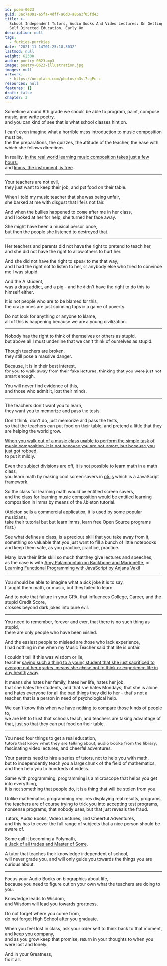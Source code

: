 ```yaml
---
id: poem-0623
guid: 3ac7a091-a5fa-4dff-a6d3-a86a3f05fd43
title: >-
  School Independent Tutors, Audio Books And Video Lectures: On Getting A Real
  Self Directed Education, Early On
description: null
tags:
  - furkies-purrkies
date: '2021-11-14T01:25:18.303Z'
lastmod: null
weight: 62300
audio: poetry-0623.mp3
image: poetry-0623-illustration.jpg
images: null
artwork:
  - https://unsplash.com/photos/n3s17cgPc-c
resources: null
features: {}
draft: false
chapter: 3
---
```


Sometime around 8th grade we should be able to program, paint, compose music, and write poetry,\
and you can kind of see that is what school classes hint on.

I can't even imagine what a horrible mess introduction to music composition must be,\
the the preparations, the quizzes, the attitude of the teacher, the ease with which she follows directions...

In reality, [in the real world learning music composition takes just a few hours](https://learningmusic.ableton.com/),\
and [lmms, the instrument, is free](https://www.youtube.com/watch?v=0sRvkaxh8EU).

---

Your teachers are not evil,\
they just want to keep their job, and put food on their table.

When I told my music teacher that she was being unfair,\
she barked at me with disgust that life is not fair.

And when the bullies happened to come after me in her class,\
and I looked at her for help, she turned her face away.

She might have been a musical person once,\
but then the people she listened to destroyed that.

---

Her teachers and parents did not have the right to pretend to teach her,\
and she did not have the right to allow others to hurt her.

And she did not have the right to speak to me that way,\
and I had the right not to listen to her, or anybody else who tried to convince me I was stupid.

And the A student,\
was a drug addict, and a pig - and he didn't have the right to do this to himself either.

It is not people who are to be blamed for this,\
the crazy ones are just spinning tops in a game of poverty.

Do not look for anything or anyone to blame,\
all of this is happening because we are a young civilization.

---

Nobody has the right to think of themselves or others as stupid,\
but above all I must underline that we can't think of ourselves as stupid.

Though teachers are broken,\
they still pose a massive danger.

Because, it is in their best interest,\
for you to walk away from their fake lectures, thinking that you were just not smart enough.

You will never find evidence of this,\
and those who admit it, lost their minds.

---

The teachers don't want you to learn,\
they want you to memorize and pass the tests.

Don't think, don't do, just memorize and pass the tests,\
so that the teachers can put food on their table, and pretend a little that they are helping the world grow.

[When you walk out of a music class unable to perform the simple task of music composition, it is not because you are not-smart, but because you just got robbed](https://www.youtube.com/watch?v=0sRvkaxh8EU),\
to put it mildly.

Even the subject divisions are off, it is not possible to learn math in a math class,\
you learn math by making cool screen savers in [p5.js](https://www.youtube.com/watch?v=8j0UDiN7my4\&list=PLglp04UYZK_PrN6xWo_nJ-8kzyXDyFUwi) which is a JavaScript framework.

So the class for learning math would be entitled screen savers,\
and the class for learning music composition would be entitled learning composition in lmms by means of the Ableton tutorial.

(Ableton sells a commercial application, it is used by some popular musicians,\
take their tutorial but but learn lmms, learn free Open Source programs first.)

See what defines a class, is a precious skill that you take away from it,\
something so valuable that you just want to fill a bunch of little notebooks and keep them safe, as you practice, practice, practice.

Many love their little skill so much that they give lectures and speeches,\
as the case is with [Amy Palamountain on Backbone and Marionette](https://www.youtube.com/watch?v=0o2whtCJw8I), or [Learning Functional Programming with JavaScript by Anjana Vakil](https://www.youtube.com/watch?v=e-5obm1G_FY)

---

You should be able to imagine what a sick joke it is to say,\
I taught them math, or music, but they failed to learn.

And to note that failure in your GPA, that influences College, Career, and the stupid Credit Score,\
crosses beyond dark jokes into pure evil.

---

You need to remember, forever and ever, that there is no such thing as stupid,\
there are only people who have been misled.

And the easiest people to mislead are those who lack experience,\
I had nothing in me when my Music Teacher said that life is unfair.

I couldn't tell if this was wisdom or lie,\
teacher [saying such a thing to a young student that she just sacrificed to average out her grades, means she chose not to think or experience life in any healthy way](https://www.youtube.com/watch?v=DzSnvxejenY).

It means she hates her family, hates her life, hates her job,\
that she hates the students, and that she hates Mondays; that she is alone and hates everyone for all the bad things they did to her - that's not a teacher, that is a person in need of psychological help.

We can't know this when we have nothing to compare those kinds of people to,\
we are left to trust that schools teach, and teachers are taking advantage of that, just so that they can put food on their table.

---

You need four things to get a real education,\
tutors that know what they are talking about, audio books from the library, fascinating video lectures, and cheerful adventures.

Your parents need to hire a series of tutors, not to help you with math,\
but to independently teach you a large chunk of the field of mathematics, and then help you to hundreds of videos.

Same with programming, programming is a microscope that helps you get into everything,\
it is not something that people do, it is a thing that will be stolen from you.

Unlike mathematics programming requires displaying real results, programs,\
the teachers are of course trying to trick you into accepting test programs, nonsense programs, that nobody uses, but that just reveals the fraud.

Tutors, Audio Books, Video Lectures, and Cheerful Adventures,\
and this has to cover the full range of subjects that a nice person should be aware of.

Some call it becoming a Polymath,\
[a Jack of all trades and Master of Some](https://www.youtube.com/watch?v=0wY0oTsQ9Lc).

A tutor that teaches their knowledge independent of school,\
will never grade you, and will only guide you towards the things you are curious about.

---

Focus your Audio Books on biographies about life,\
because you need to figure out on your own what the teachers are doing to you.

Knowledge leads to Wisdom,\
and Wisdom will lead you towards greatness.

Do not forget where you come from,\
do not forget High School after you graduate.

When you feel lost in class, ask your older self to think back to that moment, and keep you company,\
and as you grow keep that promise, return in your thoughts to when you were lost and lonely.

And in your Greatness,\
fix it all.
